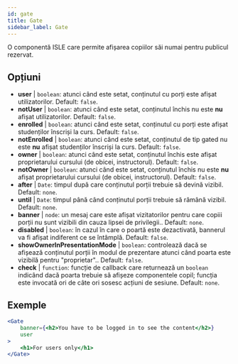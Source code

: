 ```yaml
---
id: gate 
title: Gate
sidebar_label: Gate
---
```


O componentă ISLE care permite afișarea copiilor săi numai pentru publicul rezervat.

## Opțiuni

* __user__ | `boolean`: atunci când este setat, conținutul cu porți este afișat utilizatorilor. Default: `false`.
* __notUser__ | `boolean`: atunci când este setat, conținutul închis nu este **nu** afișat utilizatorilor. Default: `false`.
* __enrolled__ | `boolean`: atunci când este setat, conținutul cu porți este afișat studenților înscriși la curs. Default: `false`.
* __notEnrolled__ | `boolean`: atunci când este setat, conținutul de tip gated nu este **nu** afișat studenților înscriși la curs. Default: `false`.
* __owner__ | `boolean`: atunci când este setat, conținutul închis este afișat proprietarului cursului (de obicei, instructorul). Default: `false`.
* __notOwner__ | `boolean`: atunci când este setat, conținutul închis nu este **nu** afișat proprietarului cursului (de obicei, instructorul). Default: `false`.
* __after__ | `Date`: timpul după care conținutul porții trebuie să devină vizibil. Default: `none`.
* __until__ | `Date`: timpul până când conținutul porții trebuie să rămână vizibil. Default: `none`.
* __banner__ | `node`: un mesaj care este afișat vizitatorilor pentru care copiii porții nu sunt vizibili din cauza lipsei de privilegii.. Default: `none`.
* __disabled__ | `boolean`: în cazul în care o poartă este dezactivată, bannerul va fi afișat indiferent ce se întâmplă. Default: `false`.
* __showOwnerInPresentationMode__ | `boolean`: controlează dacă se afișează conținutul porții în modul de prezentare atunci când poarta este vizibilă pentru "proprietar".. Default: `false`.
* __check__ | `function`: funcție de callback care returnează un `boolean` indicând dacă poarta trebuie să afișeze componentele copil; funcția este invocată ori de câte ori sosesc acțiuni de sesiune. Default: `none`.


## Exemple

```jsx live
<Gate 
    banner={<h2>You have to be logged in to see the content</h2>}
    user 
>
    <h1>For users only</h1>
</Gate>
``` 



